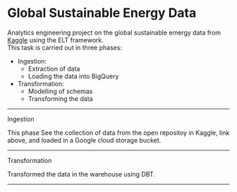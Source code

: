# Global Sustainable Energy Data

Analytics engineering project on the global sustainable emergy data from [Kaggle](https://www.kaggle.com/datasets/anshtanwar/global-data-on-sustainable-energy) using the ELT framework. <br>
This task is carried out in three phases:
- Ingestion:
  - Extraction of data
  - Loading the data into BigQuery
- Transformation:
  - Modelling of schemas
  - Transforming the data

---

Ingestion

This phase See the collection of data from the open repositoy in Kaggle, link above, and loaded in a Google cloud storage bucket.

---

Transformation

Transformed the data in the warehouse using DBT.

---
